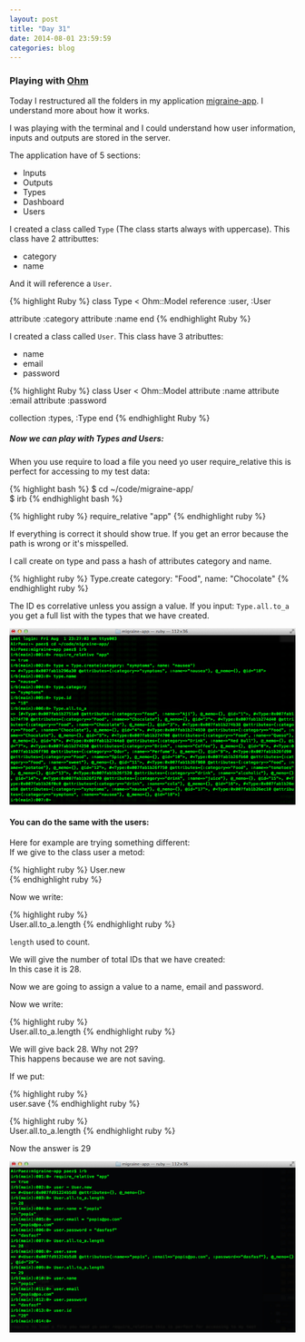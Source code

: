 ```yaml
---
layout: post
title: "Day 31"
date: 2014-08-01 23:59:59
categories: blog
---
```


### Playing with <a href="https://github.com/soveran/ohm">Ohm</a>

Today I restructured all the folders in my application
<a href="https://github.com/migraine-io/migraine-app">migraine-app</a>.
I understand more about how it works.

I was playing with the terminal and I could understand how user information, inputs and outputs are stored in the server.  

The application have of 5 sections:  

- Inputs
- Outputs
- Types
- Dashboard
- Users  

I created a class called `Type` (The class starts always with uppercase). This class have 2 attributtes:

- category  
- name

And it will reference a `User`.

{% highlight Ruby %}
class Type < Ohm::Model
  reference :user, :User

  attribute :category
  attribute :name
end
{% endhighlight Ruby %}

I created a class called `User`. This class have 3 atributtes:

- name  
- email  
- password  

{% highlight Ruby %}
class User < Ohm::Model
  attribute :name
  attribute :email
  attribute :password

  collection :types,   :Type
end
{% endhighlight Ruby %}

##### Now we can play with Types and Users:

When you use require to load a file you need yo user require_relative this is perfect for accessing to my test data:  

{% highlight bash %}
$ cd ~/code/migraine-app/  
$ irb
{% endhighlight bash %}

{% highlight ruby %}
require_relative "app"
{% endhighlight ruby %}

If everything is correct it should show true. If you get an error because the path is wrong or it's misspelled.

I call create on type and pass a hash of attributes category and name.

{% highlight ruby %}
Type.create category: "Food", name: "Chocolate"
{% endhighlight ruby %}

The ID es correlative unless you assign a value.
If you input: `Type.all.to_a`  
you get a full list with the types that we have created.

![yo](/images/type_relative.jpg)

#### You can do the same with the users:  
Here for example are trying something different:  
If we give to the class user a metod:

{% highlight ruby %}
User.new  
{% endhighlight ruby %}

Now we write:

{% highlight ruby %}  
User.all.to_a.length
{% endhighlight ruby %}  

`length` used to count.

We will give the number of total IDs that we have created:  
In this case it is 28.  

Now we are going to assign a value to a name, email and password.  

Now we write:

{% highlight ruby %}  
User.all.to_a.length
{% endhighlight ruby %}

We will give back 28.
Why not 29?  
This happens because we are not saving.  

If we put:  

{% highlight ruby %}  
user.save
{% endhighlight ruby %}  

{% highlight ruby %}  
User.all.to_a.length
{% endhighlight ruby %}  

Now the answer is 29

![yo](/images/user_relative.jpg)

